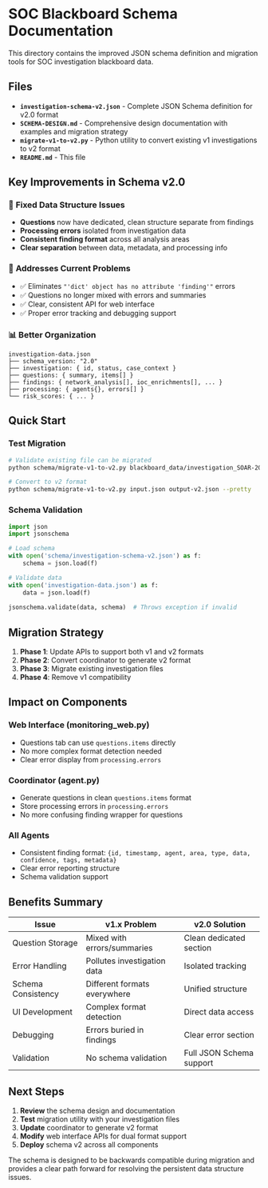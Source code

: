 # SOC Blackboard Schema Documentation

This directory contains the improved JSON schema definition and migration tools for SOC investigation blackboard data.

## Files

- **`investigation-schema-v2.json`** - Complete JSON Schema definition for v2.0 format
- **`SCHEMA-DESIGN.md`** - Comprehensive design documentation with examples and migration strategy  
- **`migrate-v1-to-v2.py`** - Python utility to convert existing v1 investigations to v2 format
- **`README.md`** - This file

## Key Improvements in Schema v2.0

### 🔧 **Fixed Data Structure Issues**
- **Questions** now have dedicated, clean structure separate from findings
- **Processing errors** isolated from investigation data  
- **Consistent finding format** across all analysis areas
- **Clear separation** between data, metadata, and processing info

### 🎯 **Addresses Current Problems**
- ✅ Eliminates `"'dict' object has no attribute 'finding'"` errors
- ✅ Questions no longer mixed with errors and summaries
- ✅ Clear, consistent API for web interface  
- ✅ Proper error tracking and debugging support

### 📊 **Better Organization**
```
investigation-data.json
├── schema_version: "2.0"
├── investigation: { id, status, case_context }
├── questions: { summary, items[] }
├── findings: { network_analysis[], ioc_enrichments[], ... }
├── processing: { agents{}, errors[] }
└── risk_scores: { ... }
```

## Quick Start

### Test Migration
```bash
# Validate existing file can be migrated
python schema/migrate-v1-to-v2.py blackboard_data/investigation_SOAR-2025-001234.json --validate-only

# Convert to v2 format
python schema/migrate-v1-to-v2.py input.json output-v2.json --pretty
```

### Schema Validation
```python
import json
import jsonschema

# Load schema
with open('schema/investigation-schema-v2.json') as f:
    schema = json.load(f)

# Validate data
with open('investigation-data.json') as f:
    data = json.load(f)
    
jsonschema.validate(data, schema)  # Throws exception if invalid
```

## Migration Strategy

1. **Phase 1**: Update APIs to support both v1 and v2 formats
2. **Phase 2**: Convert coordinator to generate v2 format  
3. **Phase 3**: Migrate existing investigation files
4. **Phase 4**: Remove v1 compatibility

## Impact on Components

### Web Interface (monitoring_web.py)
- Questions tab can use `questions.items` directly
- No more complex format detection needed
- Clear error display from `processing.errors`

### Coordinator (agent.py)  
- Generate questions in clean `questions.items` format
- Store processing errors in `processing.errors`
- No more confusing finding wrapper for questions

### All Agents
- Consistent finding format: `{id, timestamp, agent, area, type, data, confidence, tags, metadata}`
- Clear error reporting structure
- Schema validation support

## Benefits Summary

| Issue | v1.x Problem | v2.0 Solution |
|-------|-------------|---------------|
| Question Storage | Mixed with errors/summaries | Clean dedicated section |
| Error Handling | Pollutes investigation data | Isolated tracking |
| Schema Consistency | Different formats everywhere | Unified structure |
| UI Development | Complex format detection | Direct data access |
| Debugging | Errors buried in findings | Clear error section |
| Validation | No schema validation | Full JSON Schema support |

## Next Steps

1. **Review** the schema design and documentation
2. **Test** migration utility with your investigation files  
3. **Update** coordinator to generate v2 format
4. **Modify** web interface APIs for dual format support
5. **Deploy** schema v2 across all components

The schema is designed to be backwards compatible during migration and provides a clear path forward for resolving the persistent data structure issues.